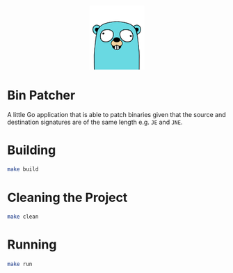 <p align="center">
    <img src="./bin-patcher.png" alt="Bin Patcher" width="25%" height="25%" />
</p>

# Bin Patcher

A little Go application that is able to patch binaries given that the source and destination signatures are of the same length e.g. `JE` and `JNE`.

# Building

```bash
make build
```

# Cleaning the Project

```bash
make clean
```

# Running

```bash
make run
```
